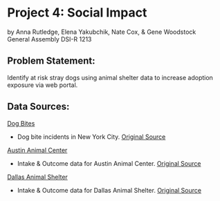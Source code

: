 # Project 4: Social Impact
by Anna Rutledge, Elena Yakubchik, Nate Cox, & Gene Woodstock\
General Assembly DSI-R 1213

## Problem Statement:
Identify at risk stray dogs using animal shelter data to increase adoption exposure via web portal.

## Data Sources:
[Dog Bites](https://github.com/gwoodstock/project4/blob/main/datasets/cleaned_data/bites.csv)
- Dog bite incidents in New York City. [Original Source](https://data.world/city-of-ny/rsgh-akpg)

[Austin Animal Center](https://github.com/gwoodstock/project4/blob/main/datasets/cleaned_data/austin.csv)
- Intake & Outcome data for Austin Animal Center. [Original Source](https://data.world/siyeh/austin-animal-center-live-data)

[Dallas Animal Shelter](https://github.com/gwoodstock/project4/blob/main/datasets/cleaned_data/dallas.csv)
- Intake & Outcome data for Dallas Animal Shelter. [Original Source](https://www.dallasopendata.com/Services/Dallas-Animal-Shelter-Data-Fiscal-Year-2019-2020/7h2m-3um5)

